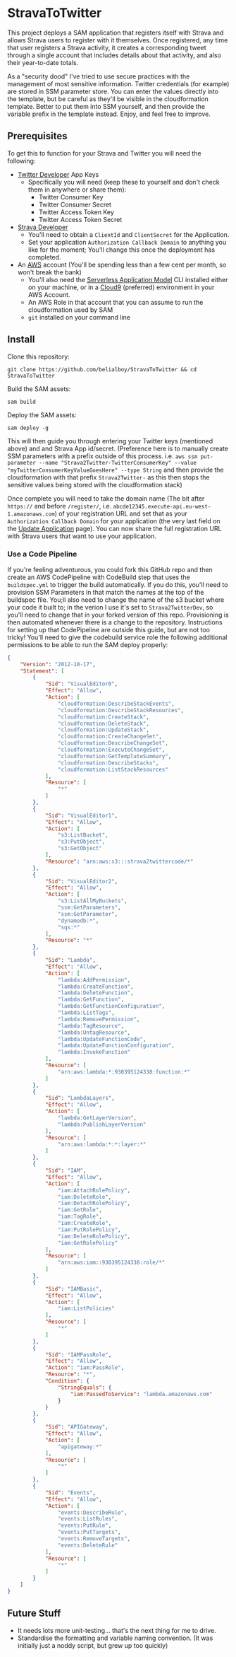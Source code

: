 # StravaToTwitter

This project deploys a SAM application that registers itself with Strava and allows Strava users to register with it themselves. Once registered, any time that user registers a Strava activity, it creates a corresponding tweet through a single account that includes details about that activity, and also their year-to-date totals.

As a "security dood" I've tried to use secure practices with the management of most sensitive information. Twitter credentials (for example) are stored in SSM parameter store. You can enter the values directly into the template, but be careful as they'll be visible in the cloudformation template. Better to put them into SSM yourself, and then provide the variable prefix in the template instead. Enjoy, and feel free to improve.

## Prerequisites

To get this to function for your Strava and Twitter you will need the following:
* [Twitter Developer](https://developer.twitter.com/en/portal/dashboard) App Keys 
    * Specifically you will need (keep these to yourself and don't check them in anywhere or share them):
        * Twitter Consumer Key
        * Twitter Consumer Secret
        * Twitter Access Token Key
        * Twitter Access Token Secret
* [Strava Developer](https://www.strava.com/settings/api)
    * You'll need to obtain a `ClientId` and `ClientSecret` for the Application.
    * Set your application `Authorization Callback Domain` to anything you like for the moment; You'll change this once the deployment has completed.
* An [AWS](https://aws.amazon.com/) account (You'll be spending less than a few cent per month, so won't break the bank)
    * You'll also need the [Serverless Application Model](https://aws.amazon.com/serverless/sam/) CLI installed either on your machine, or in a [Cloud9](https://aws.amazon.com/cloud9/) (preferred) environment in your AWS Account.
    * An AWS Role in that account that you can assume to run the cloudformation used by SAM
    * `git` installed on your command line

## Install

Clone this repository:

`git clone https://github.com/belialboy/StravaToTwitter && cd StravaToTwitter`

Build the SAM assets:

`sam build`

Deploy the SAM assets:

`sam deploy -g`

This will then guide you through entering your Twitter keys (mentioned above) and and Strava App id/secret. (Preference here is to manually create SSM parameters with a prefix outside of this process. i.e. `aws ssm put-parameter --name "Strava2Twitter-TwitterConsumerKey" --value "myTwitterConsumerKeyValueGoesHere" --type String` and then provide the cloudformation with that prefix `Strava2Twitter-` as this then stops the sensitive values being stored with the cloudformation stack)

Once complete you will need to take the domain name (The bit after `https://` and before `/register/`, i.e. `abcde12345.execute-api.eu-west-1.amazonaws.com`) of your registration URL and set that as your `Authorization Callback Domain` for your application (the very last field on the [Update Application](https://www.strava.com/settings/api) page). You can now share the full registration URL with Strava users that want to use your application.

### Use a Code Pipeline

If you're feeling adventurous, you could fork this GitHub repo and then create an AWS CodePipeline with CodeBuild step that uses the `buildspec.yml` to trigger the build automatically. If you do this, you'll need to provision SSM Parameters in that match the names at the top of the buildspec file. You;ll also need to change the name of the s3 bucket where your code it built to; in the verion I use it's set to `Strava2TwitterDev`, so you'll need to change that in your forked version of this repo. Provisioning is then automated whenever there is a change to the repository. Instructions for setting up that CodePipeline are outside this guide, but are not too tricky! You'll need to give the codebuild service role the following additional permissions to be able to run the SAM deploy properly:

```json
{
    "Version": "2012-10-17",
    "Statement": [
        {
            "Sid": "VisualEditor0",
            "Effect": "Allow",
            "Action": [
                "cloudformation:DescribeStackEvents",
                "cloudformation:DescribeStackResources",
                "cloudformation:CreateStack",
                "cloudformation:DeleteStack",
                "cloudformation:UpdateStack",
                "cloudformation:CreateChangeSet",
                "cloudformation:DescribeChangeSet",
                "cloudformation:ExecuteChangeSet",
                "cloudformation:GetTemplateSummary",
                "cloudformation:DescribeStacks",
                "cloudformation:ListStackResources"
            ],
            "Resource": [
                "*"
            ]
        },
        {
            "Sid": "VisualEditor1",
            "Effect": "Allow",
            "Action": [
                "s3:ListBucket",
                "s3:PutObject",
                "s3:GetObject"
            ],
            "Resource": "arn:aws:s3:::strava2twittercode/*"
        },
        {
            "Sid": "VisualEditor2",
            "Effect": "Allow",
            "Action": [
                "s3:ListAllMyBuckets",
                "ssm:GetParameters",
                "ssm:GetParameter",
                "dynamodb:*",
                "sqs:*"
            ],
            "Resource": "*"
        },
        {
            "Sid": "Lambda",
            "Effect": "Allow",
            "Action": [
                "lambda:AddPermission",
                "lambda:CreateFunction",
                "lambda:DeleteFunction",
                "lambda:GetFunction",
                "lambda:GetFunctionConfiguration",
                "lambda:ListTags",
                "lambda:RemovePermission",
                "lambda:TagResource",
                "lambda:UntagResource",
                "lambda:UpdateFunctionCode",
                "lambda:UpdateFunctionConfiguration",
                "lambda:InvokeFunction"
            ],
            "Resource": [
                "arn:aws:lambda:*:930395124338:function:*"
            ]
        },
        {
            "Sid": "LambdaLayers",
            "Effect": "Allow",
            "Action": [
                "lambda:GetLayerVersion",
                "lambda:PublishLayerVersion"
            ],
            "Resource": [
                "arn:aws:lambda:*:*:layer:*"
            ]
        },
        {
            "Sid": "IAM",
            "Effect": "Allow",
            "Action": [
                "iam:AttachRolePolicy",
                "iam:DeleteRole",
                "iam:DetachRolePolicy",
                "iam:GetRole",
                "iam:TagRole",
                "iam:CreateRole",
                "iam:PutRolePolicy",
                "iam:DeleteRolePolicy",
                "iam:GetRolePolicy"
            ],
            "Resource": [
                "arn:aws:iam::930395124338:role/*"
            ]
        },
        {
            "Sid": "IAMBasic",
            "Effect": "Allow",
            "Action": [
                "iam:ListPolicies"
            ],
            "Resource": [
                "*"
            ]
        },
        {
            "Sid": "IAMPassRole",
            "Effect": "Allow",
            "Action": "iam:PassRole",
            "Resource": "*",
            "Condition": {
                "StringEquals": {
                    "iam:PassedToService": "lambda.amazonaws.com"
                }
            }
        },
        {
            "Sid": "APIGateway",
            "Effect": "Allow",
            "Action": [
                "apigateway:*"
            ],
            "Resource": [
                "*"
            ]
        },
        {
            "Sid": "Events",
            "Effect": "Allow",
            "Action": [
                "events:DescribeRule",
                "events:ListRules",
                "events:PutRule",
                "events:PutTargets",
                "events:RemoveTargets",
                "events:DeleteRule"
            ],
            "Resource": [
                "*"
            ]
        }
    ]
}
```
## Future Stuff

* It needs lots more unit-testing... that's the next thing for me to drive.
* Standardise the formatting and variable naming convention. (It was initially just a noddy script, but grew up too quickly)